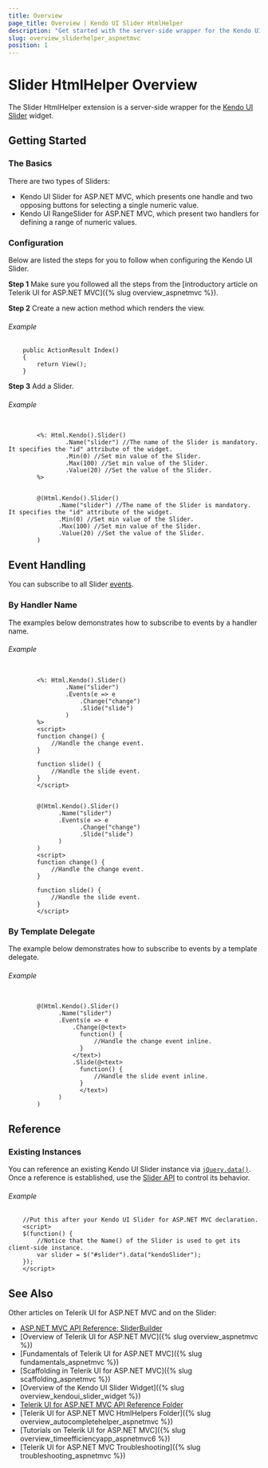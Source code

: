 ```yaml
---
title: Overview
page_title: Overview | Kendo UI Slider HtmlHelper
description: "Get started with the server-side wrapper for the Kendo UI Slider widget for ASP.NET MVC."
slug: overview_sliderhelper_aspnetmvc
position: 1
---
```


# Slider HtmlHelper Overview

The Slider HtmlHelper extension is a server-side wrapper for the [Kendo UI Slider](https://demos.telerik.com/kendo-ui/slider/index) widget.

## Getting Started

### The Basics

There are two types of Sliders:

* Kendo UI Slider for ASP.NET MVC, which presents one handle and two opposing buttons for selecting a single numeric value.
* Kendo UI RangeSlider for ASP.NET MVC, which present two handlers for defining a range of numeric values.

### Configuration

Below are listed the steps for you to follow when configuring the Kendo UI Slider.

**Step 1** Make sure you followed all the steps from the [introductory article on Telerik UI for ASP.NET MVC]({% slug overview_aspnetmvc %}).

**Step 2** Create a new action method which renders the view.

###### Example

        public ActionResult Index()
        {
            return View();
        }

**Step 3** Add a Slider.

###### Example

```tab-ASPX

        <%: Html.Kendo().Slider()
                .Name("slider") //The name of the Slider is mandatory. It specifies the "id" attribute of the widget.
                .Min(0) //Set min value of the Slider.
                .Max(100) //Set min value of the Slider.
                .Value(20) //Set the value of the Slider.
        %>
```
```tab-Razor

        @(Html.Kendo().Slider()
              .Name("slider") //The name of the Slider is mandatory. It specifies the "id" attribute of the widget.
              .Min(0) //Set min value of the Slider.
              .Max(100) //Set min value of the Slider.
              .Value(20) //Set the value of the Slider.
        )
```

## Event Handling

You can subscribe to all Slider [events](/api/javascript/ui/slider#events).

### By Handler Name

The examples below demonstrates how to subscribe to events by a handler name.

###### Example

```tab-ASPX

        <%: Html.Kendo().Slider()
                .Name("slider")
                .Events(e => e
                    .Change("change")
                    .Slide("slide")
                )
        %>
        <script>
        function change() {
            //Handle the change event.
        }

        function slide() {
            //Handle the slide event.
        }
        </script>
```
```tab-Razor

        @(Html.Kendo().Slider()
              .Name("slider")
              .Events(e => e
                    .Change("change")
                    .Slide("slide")
              )
        )
        <script>
        function change() {
            //Handle the change event.
        }

        function slide() {
            //Handle the slide event.
        }
        </script>
```

### By Template Delegate

The example below demonstrates how to subscribe to events by a template delegate.

###### Example

```tab-Razor

        @(Html.Kendo().Slider()
              .Name("slider")
              .Events(e => e
                  .Change(@<text>
                    function() {
                        //Handle the change event inline.
                    }
                  </text>)
                  .Slide(@<text>
                    function() {
                        //Handle the slide event inline.
                    }
                    </text>)
              )
        )
```

## Reference

### Existing Instances

You can reference an existing Kendo UI Slider instance via [`jQuery.data()`](http://api.jquery.com/jQuery.data/). Once a reference is established, use the [Slider API](/api/javascript/ui/slider#methods) to control its behavior.

###### Example

        //Put this after your Kendo UI Slider for ASP.NET MVC declaration.
        <script>
        $(function() {
            //Notice that the Name() of the Slider is used to get its client-side instance.
            var slider = $("#slider").data("kendoSlider");
        });
        </script>

## See Also

Other articles on Telerik UI for ASP.NET MVC and on the Slider:

* [ASP.NET MVC API Reference: SliderBuilder](/api/aspnet-mvc/Kendo.Mvc.UI.Fluent/SliderBuilder)
* [Overview of Telerik UI for ASP.NET MVC]({% slug overview_aspnetmvc %})
* [Fundamentals of Telerik UI for ASP.NET MVC]({% slug fundamentals_aspnetmvc %})
* [Scaffolding in Telerik UI for ASP.NET MVC]({% slug scaffolding_aspnetmvc %})
* [Overview of the Kendo UI Slider Widget]({% slug overview_kendoui_slider_widget %})
* [Telerik UI for ASP.NET MVC API Reference Folder](/api/aspnet-mvc/Kendo.Mvc/AggregateFunction)
* [Telerik UI for ASP.NET MVC HtmlHelpers Folder]({% slug overview_autocompletehelper_aspnetmvc %})
* [Tutorials on Telerik UI for ASP.NET MVC]({% slug overview_timeefficiencyapp_aspnetmvc6 %})
* [Telerik UI for ASP.NET MVC Troubleshooting]({% slug troubleshooting_aspnetmvc %})
